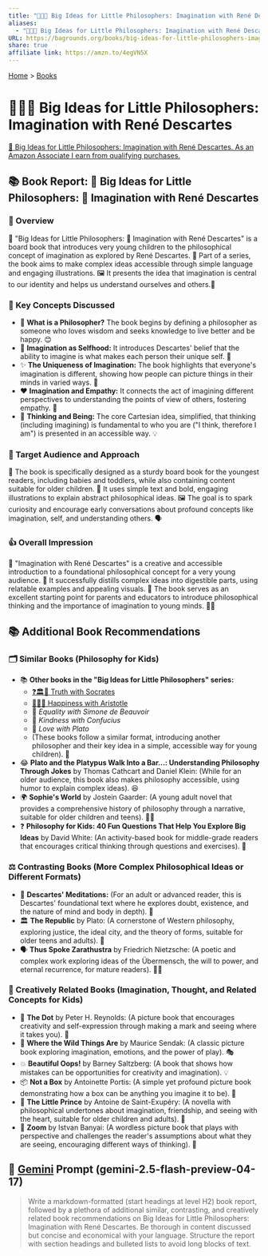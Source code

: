 ```yaml
---
title: "🤔👶💭 Big Ideas for Little Philosophers: Imagination with René Descartes"
aliases:
  - "🤔👶💭 Big Ideas for Little Philosophers: Imagination with René Descartes"
URL: https://bagrounds.org/books/big-ideas-for-little-philosophers-imagination-with-rene-descartes
share: true
affiliate link: https://amzn.to/4egVN5X
---
```

[Home](../index.md) > [Books](./index.md)  
# 🤔👶💭 Big Ideas for Little Philosophers: Imagination with René Descartes  
[🛒 Big Ideas for Little Philosophers: Imagination with René Descartes. As an Amazon Associate I earn from qualifying purchases.](https://amzn.to/4egVN5X)  
  
## 📚 Book Report: 🧠 Big Ideas for Little Philosophers: 💭 Imagination with René Descartes  
  
### 🔎 Overview  
  
📖 "Big Ideas for Little Philosophers: 💭 Imagination with René Descartes" is a board book that introduces very young children to the philosophical concept of imagination as explored by René Descartes. 👶 Part of a series, the book aims to make complex ideas accessible through simple language and engaging illustrations. 🖼️ It presents the idea that imagination is central to our identity and helps us understand ourselves and others.🤝  
  
### 🔑 Key Concepts Discussed  
  
* 🤔 **What is a Philosopher?** The book begins by defining a philosopher as someone who loves wisdom and seeks knowledge to live better and be happy. 😊  
* 👤 **Imagination as Selfhood:** It introduces Descartes' belief that the ability to imagine is what makes each person their unique self. 🌟  
* ✨ **The Uniqueness of Imagination:** The book highlights that everyone's imagination is different, showing how people can picture things in their minds in varied ways. 🌈  
* ❤️ **Imagination and Empathy:** It connects the act of imagining different perspectives to understanding the points of view of others, fostering empathy. 🤗  
* 🧠 **Thinking and Being:** The core Cartesian idea, simplified, that thinking (including imagining) is fundamental to who you are ("I think, therefore I am") is presented in an accessible way. 💡  
  
### 🎯 Target Audience and Approach  
  
📖 The book is specifically designed as a sturdy board book for the youngest readers, including babies and toddlers, while also containing content suitable for older children. 👶 It uses simple text and bold, engaging illustrations to explain abstract philosophical ideas. 🖼️ The goal is to spark curiosity and encourage early conversations about profound concepts like imagination, self, and understanding others. 🗣️  
  
### 👍 Overall Impression  
  
📖 "Imagination with René Descartes" is a creative and accessible introduction to a foundational philosophical concept for a very young audience. 🎉 It successfully distills complex ideas into digestible parts, using relatable examples and appealing visuals. 🍎 The book serves as an excellent starting point for parents and educators to introduce philosophical thinking and the importance of imagination to young minds. 👨‍🏫  
  
## 📚 Additional Book Recommendations  
  
### 🗂️ Similar Books (Philosophy for Kids)  
  
* 📚 **Other books in the "Big Ideas for Little Philosophers" series:**  
    * [❓🏛️👶 Truth with Socrates](./big-ideas-for-little-philosophers-truth-with-socrates.md)  
    * [🤔👶😊 Happiness with Aristotle](./big-ideas-for-little-philosophers-happiness-with-aristotle.md)  
    * 📖 *Equality with Simone de Beauvoir*  
    * 📖 *Kindness with Confucius*  
    * 📖 *Love with Plato*  
    * (These books follow a similar format, introducing another philosopher and their key idea in a simple, accessible way for young children). 👶  
* 😂 **Plato and the Platypus Walk Into a Bar...: Understanding Philosophy Through Jokes** by Thomas Cathcart and Daniel Klein: (While for an older audience, this book also makes philosophy accessible, using humor to explain complex ideas). 😆  
* 🌍 **Sophie's World** by Jostein Gaarder: (A young adult novel that provides a comprehensive history of philosophy through a narrative, suitable for older children and teens). 🧑‍🎓  
* ❓ **Philosophy for Kids: 40 Fun Questions That Help You Explore Big Ideas** by David White: (An activity-based book for middle-grade readers that encourages critical thinking through questions and exercises). 🤔  
  
### ⚖️ Contrasting Books (More Complex Philosophical Ideas or Different Formats)  
  
* 📜 **Descartes' Meditations:** (For an adult or advanced reader, this is Descartes' foundational text where he explores doubt, existence, and the nature of mind and body in depth). 🤯  
* 🏛️ **The Republic** by Plato: (A cornerstone of Western philosophy, exploring justice, the ideal city, and the theory of forms, suitable for older teens and adults). 📜  
* 🗣️ **Thus Spoke Zarathustra** by Friedrich Nietzsche: (A poetic and complex work exploring ideas of the Übermensch, the will to power, and eternal recurrence, for mature readers). 😵‍💫  
  
### 🎨 Creatively Related Books (Imagination, Thought, and Related Concepts for Kids)  
  
* 🔴 **The Dot** by Peter H. Reynolds: (A picture book that encourages creativity and self-expression through making a mark and seeing where it takes you). 🎨  
* 🐺 **Where the Wild Things Are** by Maurice Sendak: (A classic picture book exploring imagination, emotions, and the power of play). 🎭  
* 💥 **Beautiful Oops!** by Barney Saltzberg: (A book that shows how mistakes can be opportunities for creativity and imagination). 💡  
* 📦 **Not a Box** by Antoinette Portis: (A simple yet profound picture book demonstrating how a box can be anything you imagine it to be). 🎁  
* 👑 **The Little Prince** by Antoine de Saint-Exupéry: (A novella with philosophical undertones about imagination, friendship, and seeing with the heart, suitable for older children and adults). 🦊  
* 🔭 **Zoom** by Istvan Banyai: (A wordless picture book that plays with perspective and challenges the reader's assumptions about what they are seeing, encouraging different ways of thinking). 👀  
  
## 💬 [Gemini](../software/gemini.md) Prompt (gemini-2.5-flash-preview-04-17)  
> Write a markdown-formatted (start headings at level H2) book report, followed by a plethora of additional similar, contrasting, and creatively related book recommendations on Big Ideas for Little Philosophers: Imagination with René Descartes. Be thorough in content discussed but concise and economical with your language. Structure the report with section headings and bulleted lists to avoid long blocks of text.